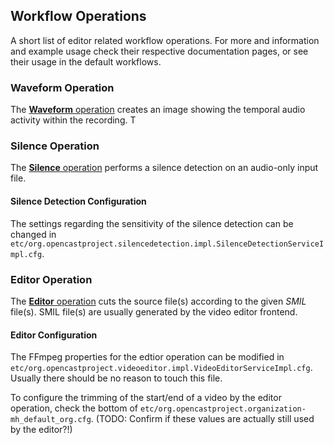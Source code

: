 
## Workflow Operations

A short list of editor related workflow operations. For more and information and example usage check their respective
documentation pages, or see their usage in the default workflows.

### Waveform Operation
The [**Waveform** operation](../workflowoperationhandlers/waveform-woh.md) creates an image showing the temporal audio activity within the recording. T

### Silence Operation

The [**Silence** operation](../workflowoperationhandlers/silence-woh.md) performs a silence detection on an audio-only input file.

#### Silence Detection Configuration

The settings regarding the sensitivity of the silence detection can be changed in
`etc/org.opencastproject.silencedetection.impl.SilenceDetectionServiceImpl.cfg`.

### Editor Operation

The [**Editor** operation](../workflowoperationhandlers/editor-woh.md) cuts the source file(s) according to the given *SMIL* file(s). SMIL file(s) are usually generated
by the video editor frontend.

#### Editor Configuration

The FFmpeg properties for the edtior operation can be modified in
`etc/org.opencastproject.videoeditor.impl.VideoEditorServiceImpl.cfg`. Usually there should be no reason to touch this
file.

To configure the trimming of the start/end of a video by the editor operation, check the bottom of
`etc/org.opencastproject.organization-mh_default_org.cfg`.
(TODO: Confirm if these values are actually still used by the editor?!)

